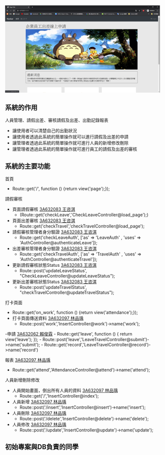 ![image](首頁.png)
## 系統的作用

人員管理、請假出差、審核請假及出差、出勤記錄報表

- 讓使用者可以清楚自己的出勤狀況
- 讓使用者透過此系統的簡單操作就可以進行請假及出差的申請
- 讓管理者透過此系統的簡單操作就可進行人員的新增修改刪除
- 讓管理者透過此系統的簡單操作就可進行員工的請假及出差的審核

## 系統的主要功能

首頁
- Route::get('/', function () {return view('page');});

請假審核
- 頁面請假審核 [3A632083 王咨淇](https://github.com/3A632083)
    - (Route::get('checkLeave','CheckLeaveController@load_page');)
- 頁面出差審核 [3A632083 王咨淇](https://github.com/3A632083)
    - Route::get('checkTravel','checkTravelController@load_page');
- 請假審核管理者身分驗證 [3A632083 王咨淇](https://github.com/3A632083)
    - Route::get('checkLeaveAuth', ['as' => 'LeaveAuth' , 'uses' => 'AuthController@authenticateLeave']);
- 出差審核管理者身分驗證 [3A632083 王咨淇](https://github.com/3A632083)
    - Route::get('checkTravelAuth', ['as' => 'TravelAuth' , 'uses' => 'AuthController@authenticateTravel']);
- 更新請假審核狀態Status [3A632083 王咨淇](https://github.com/3A632083)
    - Route::post('updateLeaveStatus', "CheckLeaveController@updateLeaveStatus");
- 更新出差審核狀態Status [3A632083 王咨淇](https://github.com/3A632083)
    - Route::post('updateTravelStatus', "checkTravelController@updateTravelStatus");


打卡頁面
- Route::get('on_work', function () {return view('attendance');});
- 打卡頁面傳送資料 [3A632097 林品瑀](https://github.com/3A632097)
    - Route::post('work','InsertController@work')->name('work');

-申請 [3A632062 賴俊霖](https://github.com/3A632062)
    - Route::get('leave', function () { return view('leave'); });
    - Route::post('leave','LeaveTravelController@submit')->name('submit');
    - Route::get('record','LeaveTravelController@record')->name('record')

報表 [3A632097 林品瑀](https://github.com/3A632097)
- Route::get('attend','AttendanceController@attend')->name('attend');


人員新增刪除修改
- 人員開始畫面，倒出所有人員的資料 [3A632097 林品瑀](https://github.com/3A632097)
    - Route::get('/','InsertController@index');
- 人員新增 [3A632097 林品瑀](https://github.com/3A632097)
    - Route::post('/insert','InsertController@insert')->name('insert');
- 人員刪除 [3A632097 林品瑀](https://github.com/3A632097)
    - Route::post('/delete','InsertController@delete')->name('delete');
- 人員修改 [3A632097 林品瑀](https://github.com/3A632097)
    - Route::post('/update','InsertController@update')->name('update');



## 初始專案與DB負責的同學
